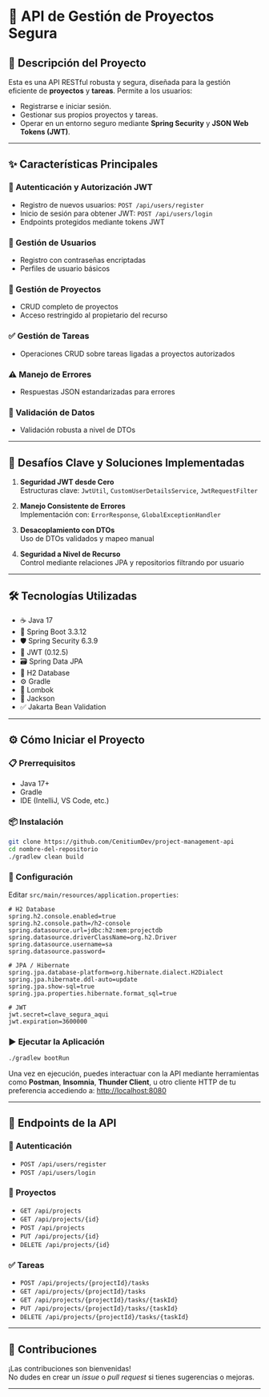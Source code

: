 # 🚀 API de Gestión de Proyectos Segura

## 🧾 Descripción del Proyecto
Esta es una API RESTful robusta y segura, diseñada para la gestión eficiente de **proyectos** y **tareas**. Permite a los usuarios:

- Registrarse e iniciar sesión.
- Gestionar sus propios proyectos y tareas.
- Operar en un entorno seguro mediante **Spring Security** y **JSON Web Tokens (JWT)**.

---

## ✨ Características Principales

### 🔐 Autenticación y Autorización JWT
- Registro de nuevos usuarios: `POST /api/users/register`
- Inicio de sesión para obtener JWT: `POST /api/users/login`
- Endpoints protegidos mediante tokens JWT

### 👤 Gestión de Usuarios
- Registro con contraseñas encriptadas
- Perfiles de usuario básicos

### 📁 Gestión de Proyectos
- CRUD completo de proyectos
- Acceso restringido al propietario del recurso

### ✅ Gestión de Tareas
- Operaciones CRUD sobre tareas ligadas a proyectos autorizados

### ⚠️ Manejo de Errores
- Respuestas JSON estandarizadas para errores

### 📏 Validación de Datos
- Validación robusta a nivel de DTOs

---

## 🧠 Desafíos Clave y Soluciones Implementadas

1. **Seguridad JWT desde Cero**  
   Estructuras clave: `JwtUtil`, `CustomUserDetailsService`, `JwtRequestFilter`

2. **Manejo Consistente de Errores**  
   Implementación con: `ErrorResponse`, `GlobalExceptionHandler`

3. **Desacoplamiento con DTOs**  
   Uso de DTOs validados y mapeo manual

4. **Seguridad a Nivel de Recurso**  
   Control mediante relaciones JPA y repositorios filtrando por usuario

---

## 🛠️ Tecnologías Utilizadas

- ☕ Java 17  
- 🌱 Spring Boot 3.3.12  
- 🛡️ Spring Security 6.3.9  
- 🔐 JWT (0.12.5)  
- 🗃️ Spring Data JPA  
- 💾 H2 Database  
- ⚙️ Gradle  
- 🧩 Lombok  
- 🔄 Jackson  
- ✅ Jakarta Bean Validation

---

## ⚙️ Cómo Iniciar el Proyecto

### 📋 Prerrequisitos
- Java 17+
- Gradle
- IDE (IntelliJ, VS Code, etc.)

### 📦 Instalación
```bash
git clone https://github.com/CenitiumDev/project-management-api
cd nombre-del-repositorio
./gradlew clean build
```

### 🧾 Configuración
Editar `src/main/resources/application.properties`:
```properties
# H2 Database
spring.h2.console.enabled=true
spring.h2.console.path=/h2-console
spring.datasource.url=jdbc:h2:mem:projectdb
spring.datasource.driverClassName=org.h2.Driver
spring.datasource.username=sa
spring.datasource.password=

# JPA / Hibernate
spring.jpa.database-platform=org.hibernate.dialect.H2Dialect
spring.jpa.hibernate.ddl-auto=update
spring.jpa.show-sql=true
spring.jpa.properties.hibernate.format_sql=true

# JWT
jwt.secret=clave_segura_aqui
jwt.expiration=3600000
```

### ▶️ Ejecutar la Aplicación
```bash
./gradlew bootRun
```

Una vez en ejecución, puedes interactuar con la API mediante herramientas como **Postman**, **Insomnia**, **Thunder Client**, u otro cliente HTTP de tu preferencia accediendo a: [http://localhost:8080](http://localhost:8080)

---

## 📌 Endpoints de la API

### 🔐 Autenticación
- `POST /api/users/register`  
- `POST /api/users/login`  

### 📁 Proyectos
- `GET /api/projects`  
- `GET /api/projects/{id}`  
- `POST /api/projects`  
- `PUT /api/projects/{id}`  
- `DELETE /api/projects/{id}`  

### ✅ Tareas
- `POST /api/projects/{projectId}/tasks`  
- `GET /api/projects/{projectId}/tasks`  
- `GET /api/projects/{projectId}/tasks/{taskId}`  
- `PUT /api/projects/{projectId}/tasks/{taskId}`  
- `DELETE /api/projects/{projectId}/tasks/{taskId}`  

---

## 🤝 Contribuciones
¡Las contribuciones son bienvenidas!  
No dudes en crear un _issue_ o _pull request_ si tienes sugerencias o mejoras.

---
